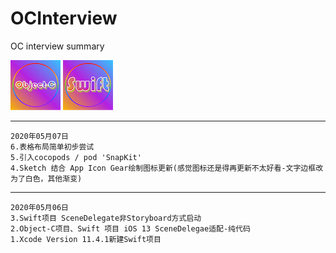 # OCInterview
OC interview summary

![](./Res/20200507Sketch绘制图标/ObjectC_Small.png)
![](./Res/20200507Sketch绘制图标/Swift_Small.png)

---
```
2020年05月07日
6.表格布局简单初步尝试
5.引入cocopods / pod 'SnapKit'
4.Sketch 结合 App Icon Gear绘制图标更新(感觉图标还是得再更新不太好看-文字边框改为了白色，其他渐变)
```
---
```
2020年05月06日
3.Swift项目 SceneDelegate非Storyboard方式启动
2.Object-C项目、Swift 项目 iOS 13 SceneDelegae适配-纯代码
1.Xcode Version 11.4.1新建Swift项目
```